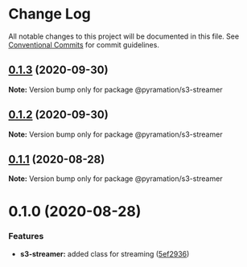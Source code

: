 # Change Log

All notable changes to this project will be documented in this file.
See [Conventional Commits](https://conventionalcommits.org) for commit guidelines.

## [0.1.3](https://github.com/pyramation/uploads/compare/@pyramation/s3-streamer@0.1.2...@pyramation/s3-streamer@0.1.3) (2020-09-30)

**Note:** Version bump only for package @pyramation/s3-streamer





## [0.1.2](https://github.com/pyramation/uploads/compare/@pyramation/s3-streamer@0.1.1...@pyramation/s3-streamer@0.1.2) (2020-09-30)

**Note:** Version bump only for package @pyramation/s3-streamer





## [0.1.1](https://github.com/pyramation/uploads/compare/@pyramation/s3-streamer@0.1.0...@pyramation/s3-streamer@0.1.1) (2020-08-28)

**Note:** Version bump only for package @pyramation/s3-streamer





# 0.1.0 (2020-08-28)


### Features

* **s3-streamer:** added class for streaming ([5ef2936](https://github.com/pyramation/uploads/commit/5ef29364c26124c473c72efa19323b38ac5cb94a))
